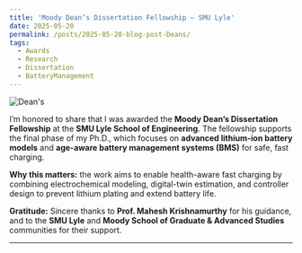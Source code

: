 ```yaml
---
title: 'Moody Dean’s Dissertation Fellowship — SMU Lyle'
date: 2025-05-20
permalink: /posts/2025-05-20-blog-post-Deans/
tags:
  - Awards
  - Research
  - Dissertation
  - BatteryManagement
---
```


![Dean's](https://github.com/user-attachments/assets/713b7e6a-0573-4b34-a6f9-bc5f5d4f484d)

I’m honored to share that I was awarded the **Moody Dean’s Dissertation Fellowship** at the **SMU Lyle School of Engineering**. The fellowship supports the final phase of my Ph.D., which focuses on **advanced lithium-ion battery models** and **age-aware battery management systems (BMS)** for safe, fast charging.

**Why this matters:** the work aims to enable health-aware fast charging by combining electrochemical modeling, digital-twin estimation, and controller design to prevent lithium plating and extend battery life.

**Gratitude:** Sincere thanks to **Prof. Mahesh Krishnamurthy** for his guidance, and to the **SMU Lyle** and **Moody School of Graduate & Advanced Studies** communities for their support.

------
